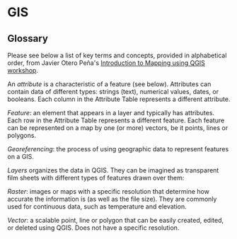 # GIS

## Glossary  

Please see below a list of key terms and concepts, provided in alphabetical order, from Javier Otero Peña's [Introduction to Mapping using QGIS workshop](https://github.com/DHRI-Curriculum/mapping).

An *attribute* is a characteristic of a feature (see below). Attributes can contain data of different types: strings (text), numerical values, dates, or booleans. Each column in the Attribute Table represents a different attribute.

*Feature*: an element that appears in a layer and typically has attributes. Each row in the Attribute Table represents a different feature. Each feature can be represented on a map by one (or more) vectors, be it points, lines or polygons.

*Georeferencing*: the process of using geographic data to represent features on a GIS.

*Layers* organizes the data in QGIS. They can be imagined as transparent film sheets with different types of features drawn over them: 

*Raster*: images or maps with a specific resolution that determine how accurate the information is (as well as the file size). They are commonly used for continuous data, such as temperature and elevation.

*Vector*: a scalable point, line or polygon that can be easily created, edited, or deleted using QGIS. Does not have a specific resolution.
